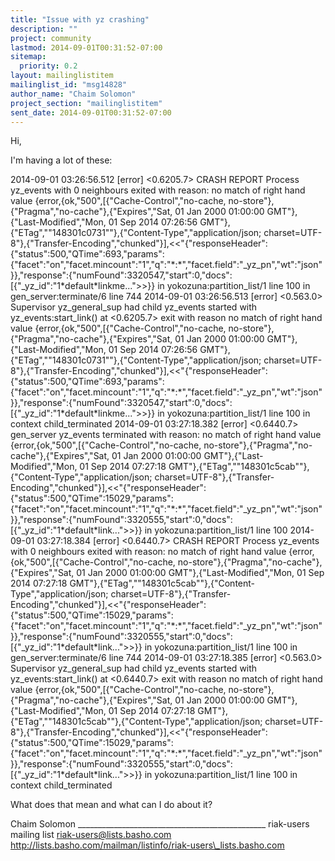 ```yaml
---
title: "Issue with yz crashing"
description: ""
project: community
lastmod: 2014-09-01T00:31:52-07:00
sitemap:
  priority: 0.2
layout: mailinglistitem
mailinglist_id: "msg14828"
author_name: "Chaim Solomon"
project_section: "mailinglistitem"
sent_date: 2014-09-01T00:31:52-07:00
---
```



Hi,

I'm having a lot of these:

2014-09-01 03:26:56.512 [error] &lt;0.6205.7&gt; CRASH REPORT Process yz\_events
with 0 neighbours exited with reason: no match of right hand value
{error,{ok,"500",[{"Cache-Control","no-cache,
no-store"},{"Pragma","no-cache"},{"Expires","Sat, 01 Jan 2000 01:00:00
GMT"},{"Last-Modified","Mon, 01 Sep 2014 07:26:56
GMT"},{"ETag","\"148301c0731\""},{"Content-Type","application/json;
charset=UTF-8"},{"Transfer-Encoding","chunked"}],&lt;&lt;"{\"responseHeader\":{\"status\":500,\"QTime\":693,\"params\":{\"facet\":\"on\",\"facet.mincount\":\"1\",\"q\":\"\*:\*\",\"facet.field\":\"\_yz\_pn\",\"wt\":\"json\"}},\"response\":{\"numFound\":3320547,\"start\":0,\"docs\":[{\"\_yz\_id\":\"1\*default\*linkme..."&gt;&gt;}}
in yokozuna:partition\_list/1 line 100 in gen\_server:terminate/6 line 744
2014-09-01 03:26:56.513 [error] &lt;0.563.0&gt; Supervisor yz\_general\_sup had
child yz\_events started with yz\_events:start\_link() at &lt;0.6205.7&gt; exit with
reason no match of right hand value
{error,{ok,"500",[{"Cache-Control","no-cache,
no-store"},{"Pragma","no-cache"},{"Expires","Sat, 01 Jan 2000 01:00:00
GMT"},{"Last-Modified","Mon, 01 Sep 2014 07:26:56
GMT"},{"ETag","\"148301c0731\""},{"Content-Type","application/json;
charset=UTF-8"},{"Transfer-Encoding","chunked"}],&lt;&lt;"{\"responseHeader\":{\"status\":500,\"QTime\":693,\"params\":{\"facet\":\"on\",\"facet.mincount\":\"1\",\"q\":\"\*:\*\",\"facet.field\":\"\_yz\_pn\",\"wt\":\"json\"}},\"response\":{\"numFound\":3320547,\"start\":0,\"docs\":[{\"\_yz\_id\":\"1\*default\*linkme..."&gt;&gt;}}
in yokozuna:partition\_list/1 line 100 in context child\_terminated
2014-09-01 03:27:18.382 [error] &lt;0.6440.7&gt; gen\_server yz\_events terminated
with reason: no match of right hand value
{error,{ok,"500",[{"Cache-Control","no-cache,
no-store"},{"Pragma","no-cache"},{"Expires","Sat, 01 Jan 2000 01:00:00
GMT"},{"Last-Modified","Mon, 01 Sep 2014 07:27:18
GMT"},{"ETag","\"148301c5cab\""},{"Content-Type","application/json;
charset=UTF-8"},{"Transfer-Encoding","chunked"}],&lt;&lt;"{\"responseHeader\":{\"status\":500,\"QTime\":15029,\"params\":{\"facet\":\"on\",\"facet.mincount\":\"1\",\"q\":\"\*:\*\",\"facet.field\":\"\_yz\_pn\",\"wt\":\"json\"}},\"response\":{\"numFound\":3320555,\"start\":0,\"docs\":[{\"\_yz\_id\":\"1\*default\*link..."&gt;&gt;}}
in yokozuna:partition\_list/1 line 100
2014-09-01 03:27:18.384 [error] &lt;0.6440.7&gt; CRASH REPORT Process yz\_events
with 0 neighbours exited with reason: no match of right hand value
{error,{ok,"500",[{"Cache-Control","no-cache,
no-store"},{"Pragma","no-cache"},{"Expires","Sat, 01 Jan 2000 01:00:00
GMT"},{"Last-Modified","Mon, 01 Sep 2014 07:27:18
GMT"},{"ETag","\"148301c5cab\""},{"Content-Type","application/json;
charset=UTF-8"},{"Transfer-Encoding","chunked"}],&lt;&lt;"{\"responseHeader\":{\"status\":500,\"QTime\":15029,\"params\":{\"facet\":\"on\",\"facet.mincount\":\"1\",\"q\":\"\*:\*\",\"facet.field\":\"\_yz\_pn\",\"wt\":\"json\"}},\"response\":{\"numFound\":3320555,\"start\":0,\"docs\":[{\"\_yz\_id\":\"1\*default\*link..."&gt;&gt;}}
in yokozuna:partition\_list/1 line 100 in gen\_server:terminate/6 line 744
2014-09-01 03:27:18.385 [error] &lt;0.563.0&gt; Supervisor yz\_general\_sup had
child yz\_events started with yz\_events:start\_link() at &lt;0.6440.7&gt; exit with
reason no match of right hand value
{error,{ok,"500",[{"Cache-Control","no-cache,
no-store"},{"Pragma","no-cache"},{"Expires","Sat, 01 Jan 2000 01:00:00
GMT"},{"Last-Modified","Mon, 01 Sep 2014 07:27:18
GMT"},{"ETag","\"148301c5cab\""},{"Content-Type","application/json;
charset=UTF-8"},{"Transfer-Encoding","chunked"}],&lt;&lt;"{\"responseHeader\":{\"status\":500,\"QTime\":15029,\"params\":{\"facet\":\"on\",\"facet.mincount\":\"1\",\"q\":\"\*:\*\",\"facet.field\":\"\_yz\_pn\",\"wt\":\"json\"}},\"response\":{\"numFound\":3320555,\"start\":0,\"docs\":[{\"\_yz\_id\":\"1\*default\*link..."&gt;&gt;}}
in yokozuna:partition\_list/1 line 100 in context child\_terminated

What does that mean and what can I do about it?

Chaim Solomon
\_\_\_\_\_\_\_\_\_\_\_\_\_\_\_\_\_\_\_\_\_\_\_\_\_\_\_\_\_\_\_\_\_\_\_\_\_\_\_\_\_\_\_\_\_\_\_
riak-users mailing list
riak-users@lists.basho.com
http://lists.basho.com/mailman/listinfo/riak-users\_lists.basho.com

